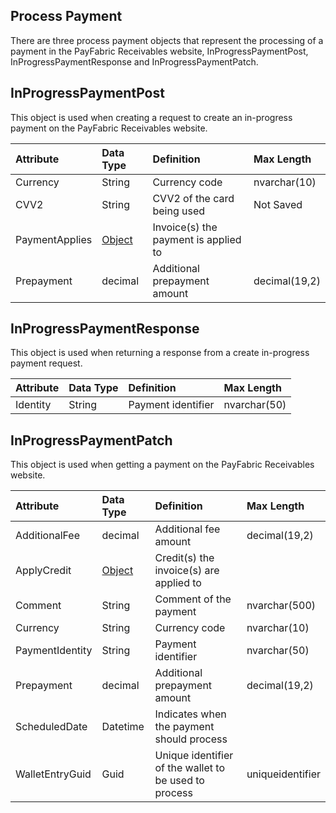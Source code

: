 ## Process Payment
There are three process payment objects that represent the processing of a payment in the PayFabric Receivables website, InProgressPaymentPost, InProgressPaymentResponse and InProgressPaymentPatch. 


## InProgressPaymentPost
This object is used when creating a request to create an in-progress payment on the PayFabric Receivables website.

| Attribute | Data Type | Definition | Max Length |
| :----------- | :--------- | :--------- | :--------- |
| Currency | String | Currency code | nvarchar(10) |
| CVV2 | String | CVV2 of the card being used | Not Saved |
| PaymentApplies | [Object](PaymentApply.md) | Invoice(s) the payment is applied to | |
| Prepayment | decimal | Additional prepayment amount | decimal(19,2) |

## InProgressPaymentResponse
This object is used when returning a response from a create in-progress payment request.

| Attribute | Data Type | Definition | Max Length |
| :----------- | :--------- | :--------- | :--------- |
| Identity | String | Payment identifier | nvarchar(50) |

## InProgressPaymentPatch
This object is used when getting a payment on the PayFabric Receivables website.

| Attribute | Data Type | Definition | Max Length |
| :----------- | :--------- | :--------- | :--------- |
| AdditionalFee | decimal | Additional fee amount | decimal(19,2) |
| ApplyCredit | [Object](ApplyCredit.md) | Credit(s) the invoice(s) are applied to |
| Comment | String | Comment of the payment | nvarchar(500) |
| Currency | String | Currency code | nvarchar(10) |
| PaymentIdentity | String | Payment identifier | nvarchar(50) |
| Prepayment | decimal | Additional prepayment amount | decimal(19,2) |
| ScheduledDate | Datetime | Indicates when the payment should process |
| WalletEntryGuid | Guid | Unique identifier of the wallet to be used to process | uniqueidentifier |
